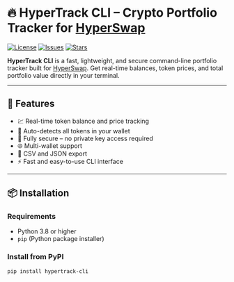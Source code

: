 # 🔥 HyperTrack CLI – Crypto Portfolio Tracker for [HyperSwap](https://hyperswap.exchange)

[![License](https://img.shields.io/github/license/hyperswp/hypertrack-cli.svg)](LICENSE)
[![Issues](https://img.shields.io/github/issues/hyperswp/hypertrack-cli.svg)](https://github.com/yourusername/hypertrack-cli/issues)
[![Stars](https://img.shields.io/github/stars/hyperswp/hypertrack-cli.svg)](https://github.com/yourusername/hypertrack-cli/stargazers)

**HyperTrack CLI** is a fast, lightweight, and secure command-line portfolio tracker built for [HyperSwap](https://hyperswap.exchange). Get real-time balances, token prices, and total portfolio value directly in your terminal.

---

## 🚀 Features

- 💹 Real-time token balance and price tracking  
- 🧠 Auto-detects all tokens in your wallet  
- 🔐 Fully secure – no private key access required  
- 🌐 Multi-wallet support  
- 🧾 CSV and JSON export  
- ⚡ Fast and easy-to-use CLI interface  

---

## 📦 Installation

### Requirements

- Python 3.8 or higher
- `pip` (Python package installer)

### Install from PyPI

```bash
pip install hypertrack-cli
